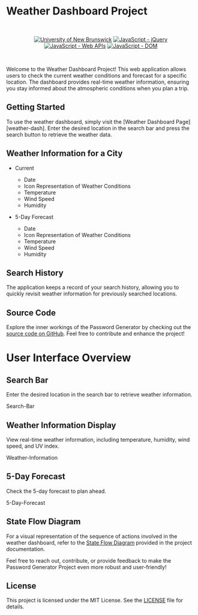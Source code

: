 
# Weather Dashboard Project

<br/>
<p align="center">
    <a href="https://unb.ca/cel/bootcamps/coding.html">
        <img alt="University of New Brunswick" src="https://img.shields.io/static/v1.svg?label=bootcamp&message=UNB&color=red" /></a>
    <a href="https://jquery.com/" >
        <img alt="JavaScript - jQuery" src="https://img.shields.io/static/v1.svg?label=JavaScripts&message=jQuery&color=blue" /></a>
    <a href="https://developer.mozilla.org/en-US/docs/Learn/JavaScript/Client-side_web_APIs/Introduction" >
        <img alt="JavaScript - Web APIs" src="https://img.shields.io/static/v1.svg?label=JavaScripts&message=Web APIs&color=green" /></a>
    <a href="https://developer.mozilla.org/en-US/docs/Web/API/Document_Object_Model/Traversing_an_HTML_table_with_JavaScript_and_DOM_Interfaces" >
        <img alt="JavaScript - DOM" src="https://img.shields.io/static/v1.svg?label=JavaScript&message=DOM&color=violet" /></a>
</p>
<br/>

Welcome to the Weather Dashboard Project! This web application allows users to check the current weather conditions and forecast for a specific location. The dashboard provides real-time weather information, ensuring you stay informed about the atmospheric conditions when you plan a trip.

## Getting Started
To use the weather dashboard, simply visit the [Weather Dashboard Page][weather-dash]. Enter the desired location in the search bar and press the search button to retrieve the weather data.

## Weather Information for a City

-   Current
    - Date
    - Icon Representation of Weather Conditions
    - Temperature
    - Wind Speed
    - Humidity
    
-   5-Day Forecast
    - Date
    - Icon Representation of Weather Conditions
    - Temperature
    - Wind Speed
    - Humidity

## Search History

The application keeps a record of your search history, allowing you to quickly revisit weather information for previously searched locations.


## Source Code
Explore the inner workings of the Password Generator by checking out the [source code on GitHub][javascript-code]. Feel free to contribute and enhance the project!

# User Interface Overview

## Search Bar

Enter the desired location in the search bar to retrieve weather information.

Search-Bar

## Weather Information Display

View real-time weather information, including temperature, humidity, wind speed, and UV index.

Weather-Information

## 5-Day Forecast

Check the 5-day forecast to plan ahead.

5-Day-Forecast



## State Flow Diagram
For a visual representation of the sequence of actions involved in the weather dashboard, refer to the [State Flow Diagram][state-flow] provided in the project documentation.

Feel free to reach out, contribute, or provide feedback to make the Password Generator Project even more robust and user-friendly!

## License

This project is licensed under the MIT License. See the [LICENSE][MIT] file for details.

[pass-gen]: <https://naturuplift.github.io/password-generator/>
[javascript-code]: <https://github.com/naturuplift/weather-dashboard/blob/main/assets/scripts/script.js>
[state-flow]: <https://github.com/naturuplift/weather-dashboard/blob/main/assets/img/Weather%20Dashboard%20State%20Diagram%20v1.png>
[MIT]: <https://github.com/naturuplift/weather-dashboard/blob/main/LICENSE>
